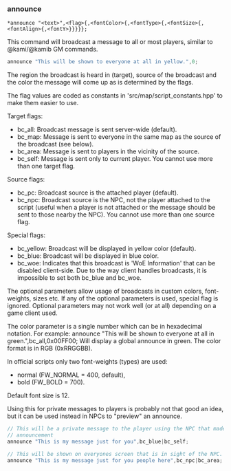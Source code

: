 
### announce
```
*announce "<text>",<flag>{,<fontColor>{,<fontType>{,<fontSize>{,<fontAlign>{,<fontY>}}}}};
```

This command will broadcast a message to all or most players, similar to
@kami/@kamib GM commands.

```c
announce "This will be shown to everyone at all in yellow.",0;
```

The region the broadcast is heard in (target), source of the broadcast
and the color the message will come up as is determined by the flags.

The flag values are coded as constants in 'src/map/script_constants.hpp' to make them easier to use.

Target flags:
- bc_all: Broadcast message is sent server-wide (default).
- bc_map: Message is sent to everyone in the same map as the source of the broadcast (see below).
- bc_area: Message is sent to players in the vicinity of the source.
- bc_self: Message is sent only to current player.
You cannot use more than one target flag.

Source flags:
- bc_pc: Broadcast source is the attached player (default).
- bc_npc: Broadcast source is the NPC, not the player attached to the script
  (useful when a player is not attached or the message should be sent to those
  nearby the NPC).
You cannot use more than one source flag.

Special flags:
- bc_yellow: Broadcast will be displayed in yellow color (default).
- bc_blue: Broadcast will be displayed in blue color.
- bc_woe: Indicates that this broadcast is 'WoE Information' that can be disabled client-side.
Due to the way client handles broadcasts, it is impossible to set both bc_blue and bc_woe.

The optional parameters allow usage of broadcasts in custom colors, font-weights, sizes etc.
If any of the optional parameters is used, special flag is ignored.
Optional parameters may not work well (or at all) depending on a game client used.

The color parameter is a single number which can be in hexadecimal notation.
For example:
    announce "This will be shown to everyone at all in green.",bc_all,0x00FF00;
Will display a global announce in green. The color format is in RGB (0xRRGGBB).

In official scripts only two font-weights (types) are used:
 - normal (FW_NORMAL = 400, default),
 - bold (FW_BOLD = 700).

Default font size is 12.

Using this for private messages to players is probably not that good an idea,
but it can be used instead in NPCs to "preview" an announce.

```c
// This will be a private message to the player using the NPC that made the
// announcement
announce "This is my message just for you",bc_blue|bc_self;

// This will be shown on everyones screen that is in sight of the NPC.
announce "This is my message just for you people here",bc_npc|bc_area;
```
